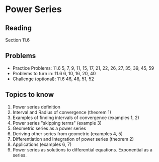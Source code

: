 # Power Series

## Reading

Section 11.6

## Problems

- Practice Problems: 11.6 5, 7, 9, 11, 15, 17, 21, 22, 26, 27, 35, 39, 45, 59
- Problems to turn in: 11.6 6, 10, 16, 20, 40
- Challenge (optional): 11.6 46, 48, 51, 52

## Topics to know

1. Power series definition
2. Interval and Radius of convergence (theorem 1)
3. Examples of finding intervals of convergence (examples 1, 2)
4. Power series "skipping terms" (example 3)
5. Geometric series as a power series
6. Deriving other series from geometric (examples 4, 5)
7. Differentiation and Integration of power series (theorem 2)
8. Applications (examples 6, 7)
9. Power series as solutions to differential equations. Exponential as a series.
